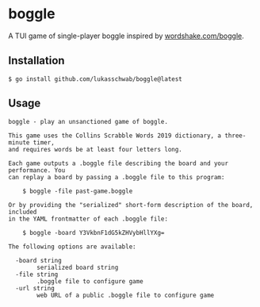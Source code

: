 # boggle

A TUI game of single-player boggle inspired by [wordshake.com/boggle](https://wordshake.com/boggle).

## Installation

```console
$ go install github.com/lukasschwab/boggle@latest
```

## Usage

```
boggle - play an unsanctioned game of boggle.

This game uses the Collins Scrabble Words 2019 dictionary, a three-minute timer,
and requires words be at least four letters long.

Each game outputs a .boggle file describing the board and your performance. You
can replay a board by passing a .boggle file to this program:

    $ boggle -file past-game.boggle

Or by providing the "serialized" short-form description of the board, included
in the YAML frontmatter of each .boggle file:

    $ boggle -board Y3VkbnF1dG5kZHVybHllYXg=

The following options are available:

  -board string
        serialized board string
  -file string
        .boggle file to configure game
  -url string
        web URL of a public .boggle file to configure game
```
